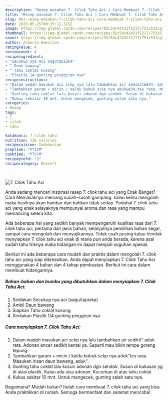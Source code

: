 ```yaml
---
description: "Resep masakan 7. Cilok Tahu Aci | Cara Membuat 7. Cilok Tahu Aci Yang Lezat"
title: "Resep masakan 7. Cilok Tahu Aci | Cara Membuat 7. Cilok Tahu Aci Yang Lezat"
slug: 963-resep-masakan-7-cilok-tahu-aci-cara-membuat-7-cilok-tahu-aci-yang-lezat
date: 2020-05-25T00:35:11.515Z
image: https://img-global.cpcdn.com/recipes/92c5dc42431f1217/751x532cq70/7-cilok-tahu-aci-foto-resep-utama.jpg
thumbnail: https://img-global.cpcdn.com/recipes/92c5dc42431f1217/751x532cq70/7-cilok-tahu-aci-foto-resep-utama.jpg
cover: https://img-global.cpcdn.com/recipes/92c5dc42431f1217/751x532cq70/7-cilok-tahu-aci-foto-resep-utama.jpg
author: Alberta Hamilton
ratingvalue: 4
reviewcount: 4
recipeingredient:
- "Secukup nya aci sagutapioka"
- " Daun bawang"
- " Tahu coklat kosong"
- "Plastik 14 gunting pinggiran nya"
recipeinstructions:
- "Dalam wadah masukan aci sckp nya lalu tambahkan air sedikit&#34; aduk rata. Adonan encer sedikit kental ya. Seperti mau bikin tempe goreng tepung."
- "Tambahkan garam + micin / kaldu bubuk sckp nya aduk&#34;tes rasa. Masukan irisan daun bawang, aduk&#34;."
- "Gunting tahu coklat lalu kucuri adonan dgn sendok. Susun di kukusan yg di alasi plastik. Kalau ada sisa adonan. Kucurkan di atas tahu coklat"
- "Kukus sekitar 10 mnt. Untuk mengecek, gunting salah satu nya."
categories:
- Resep
tags:
- 7
- cilok
- tahu

katakunci: 7 cilok tahu 
nutrition: 138 calories
recipecuisine: Indonesian
preptime: "PT11M"
cooktime: "PT57M"
recipeyield: "2"
recipecategory: Dessert

---
```



![7. Cilok Tahu Aci](https://img-global.cpcdn.com/recipes/92c5dc42431f1217/751x532cq70/7-cilok-tahu-aci-foto-resep-utama.jpg)

Anda sedang mencari inspirasi resep 7. cilok tahu aci yang Enak Banget? Cara Memasaknya memang susah-susah gampang. kalau keliru mengolah maka hasilnya akan hambar dan bahkan tidak sedap. Padahal 7. cilok tahu aci yang enak selayaknya mempunyai aroma dan rasa yang mampu memancing selera kita.

Ada beberapa hal yang sedikit banyak mempengaruhi kualitas rasa dari 7. cilok tahu aci, pertama dari jenis bahan, selanjutnya pemilihan bahan segar, sampai cara mengolah dan menyajikannya. Tidak usah pusing kalau hendak menyiapkan 7. cilok tahu aci enak di mana pun anda berada, karena asal sudah tahu triknya maka hidangan ini dapat menjadi suguhan spesial.




Berikut ini ada beberapa cara mudah dan praktis dalam mengolah 7. cilok tahu aci yang siap dikreasikan. Anda dapat menyiapkan 7. Cilok Tahu Aci menggunakan 4 bahan dan 4 tahap pembuatan. Berikut ini cara dalam membuat hidangannya.

<!--inarticleads1-->

##### Bahan-bahan dan bumbu yang dibutuhkan dalam menyiapkan 7. Cilok Tahu Aci:

1. Sediakan Secukup nya aci (sagu/tapioka)
1. Ambil  Daun bawang
1. Siapkan  Tahu coklat kosong
1. Sediakan Plastik 1/4 gunting pinggiran nya




<!--inarticleads2-->

##### Cara menyiapkan 7. Cilok Tahu Aci:

1. Dalam wadah masukan aci sckp nya lalu tambahkan air sedikit&#34; aduk rata. Adonan encer sedikit kental ya. Seperti mau bikin tempe goreng tepung.
1. Tambahkan garam + micin / kaldu bubuk sckp nya aduk&#34;tes rasa. Masukan irisan daun bawang, aduk&#34;.
1. Gunting tahu coklat lalu kucuri adonan dgn sendok. Susun di kukusan yg di alasi plastik. Kalau ada sisa adonan. Kucurkan di atas tahu coklat
1. Kukus sekitar 10 mnt. Untuk mengecek, gunting salah satu nya.




Bagaimana? Mudah bukan? Itulah cara membuat 7. cilok tahu aci yang bisa Anda praktikkan di rumah. Semoga bermanfaat dan selamat mencoba!
